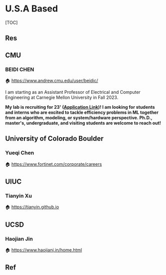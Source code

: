 # U.S.A Based

[TOC]



## Res


## CMU
### BEIDI CHEN
🏠 https://www.andrew.cmu.edu/user/beidic/

I am starting as an Assistant Professor of Electrical and Computer Engineering at Carnegie Mellon University in Fall 2023.

**My lab is recruiting for 23' ([Application Link](https://www.ece.cmu.edu/admissions/graduate-application-deadlines.html))! I am looking for students and interns who are excited to tackle efficiency problems in ML together from an algorithm, modeling, or system/hardware perspective. Ph.D., master's, undergraduate, and visiting students are welcome to reach out!**



## University of Colorado Boulder
### Yueqi Chen
🏠 https://www.fortinet.com/corporate/careers



## UIUC
### Tianyin Xu
🏠 https://tianyin.github.io



## UCSD
### Haojian Jin
🏠 https://www.haojianj.in/home.html



## Ref

